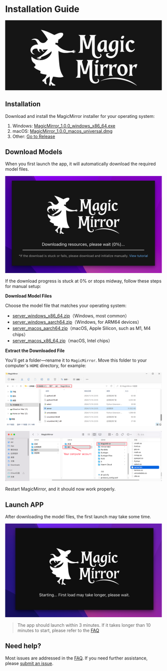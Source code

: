 # Installation Guide

![](../assets/banner.jpg)

## Installation

Download and install the MagicMirror installer for your operating system:

1. Windows: [MagicMirror_1.0.0_windows_x86_64.exe](https://github.com/idootop/MagicMirror/releases/download/app-v1.0.0/MagicMirror_1.0.0_windows_x86_64.exe)
2. macOS: [MagicMirror_1.0.0_macos_universal.dmg](https://github.com/idootop/MagicMirror/releases/download/app-v1.0.0/MagicMirror_1.0.0_macos_universal.dmg)
3. Other: [Go to Release](https://github.com/idootop/MagicMirror/releases/app-v1.0.0)

## Download Models

When you first launch the app, it will automatically download the required model files.

![](../assets/download.png)

If the download progress is stuck at 0% or stops midway, follow these steps for manual setup:

**Download Model Files**

Choose the model file that matches your operating system:

- [server_windows_x86_64.zip](https://github.com/idootop/MagicMirror/releases/download/server-v1.0.0/server_windows_x86_64.zip)（Windows, most common）
- [server_windows_aarch64.zip](https://github.com/idootop/MagicMirror/releases/download/server-v1.0.0/server_windows_aarch64.zip)（Windows, for ARM64 devices）
- [server_macos_aarch64.zip](https://github.com/idootop/MagicMirror/releases/download/server-v1.0.0/server_macos_aarch64.zip)（macOS, Apple Silicon, such as M1, M4 chips）
- [server_macos_x86_64.zip](https://github.com/idootop/MagicMirror/releases/download/server-v1.0.0/server_macos_x86_64.zip)（macOS, Intel chips）

**Extract the Downloaded File**

You'll get a folder—rename it to `MagicMirror`. Move this folder to your computer's `HOME` directory, for example:

![](../assets/windows-home.png)

![](../assets/macos-home.png)

Restart MagicMirror, and it should now work properly.

## Launch APP

After downloading the model files, the first launch may take some time.

![](../assets/launch.png)

> The app should launch within 3 minutes. If it takes longer than 10 minutes to start, please refer to the [FAQ](./faq.md)

## Need help?

Most issues are addressed in the [FAQ](./faq.md). If you need further assistance, please [submit an issue](https://github.com/idootop/MagicMirror/issues).
